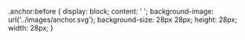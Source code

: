 .anchor:before {
  display: block;
  content: ' ';
  background-image: url('../images/anchor.svg');
  background-size: 28px 28px;
  height: 28px;
  width: 28px;
}